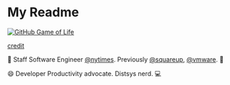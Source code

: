 # My Readme

[![GitHub Game of Life](https://github4life.herokuapp.com/jasonmgh.gif?z=1)](https://github4life.herokuapp.com/jasonmgh)

[credit](https://github.com/ethomson/ethomson/blob/master/README.md)

👋 Staff Software Engineer [@nytimes](https://github.com/nytimes/). Previously [@squareup](https://github.com/squareup/), [@vmware](https://github.com/vmware/). 📰

😄 Developer Productivity advocate. Distsys nerd. 💻

<!--
### Hi there 👋

**jasonmgh/jasonmgh** is a ✨ _special_ ✨ repository because its `README.md` (this file) appears on your GitHub profile.

Here are some ideas to get you started:

- 🔭 I’m currently working on ...
- 🌱 I’m currently learning ...
- 👯 I’m looking to collaborate on ...
- 🤔 I’m looking for help with ...
- 💬 Ask me about ...
- 📫 How to reach me: ...
- 😄 Pronouns: ...
- ⚡ Fun fact: ...
-->
